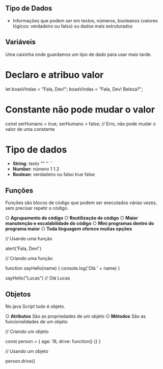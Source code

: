 ## Tipo de Dados

- Informações que podem ser em textos, números, booleanos (valores lógicos: verdadeiro ou falso) ou dados mais estruturados

## Variáveis

Uma caixinha onde guardamos um tipo de dado para usar mais tarde.

# Declaro e atribuo valor

let boasVindas = "Fala, Dev!";
boasVindas = "Fala, Dev! Beleza?";

# Constante não pode mudar o valor

const serHumano = true;
serHumano = false; // Erro, não pode mudar o valor de uma constante

# Tipo de dados

- **String**: texto
""
''
``
- **Number**: número
1
1.2
- **Boolean**: verdadeiro ou falso
true
false

## Funções

Funções são blocos de código que podem ser executados várias vezes, sem precisar repetir
o código.

○ **Agrupamento de código**
○ **Reutilização de código**
○ **Maior manutenção e escalabilidade do código**
○ **Mini programas dentro do programa maior**
○ **Toda linguagem oferece muitas opções**

// Usando uma função

alert('Fala, Dev!')

// Criando uma função

function sayHello(name) {
  console.log('Olá ' + name)
  }

sayHello("Lucas") // Olá Lucas

## Objetos

No java Script tudo é objeto.

○ **Atributos**
  São as propriedades de um objeto
○ **Métodos**
  São as funcionalidades de um objeto

// Criando um objeto

const person = {
  age: 18,
  drive: function() {}
}

// Usando um objeto

person.drive()